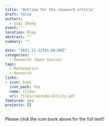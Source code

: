```yaml
---
title: 'Outline for the research article'
draft: false
authors: 
  - Siqi Zheng
event: ''
location: Blog
abstract: ""
summary: ""

date: "2021-11-12T01:00:00Z"
categories:
  - Research (Open Source)
tags:
  - Mathematics
  - Research
links:
- icon: book
  icon_pack: fas
  name: slides
  url: files/reproducibility.pdf
featured: yes
projects: []
---
```


Please click the icon book above for the full text!!
